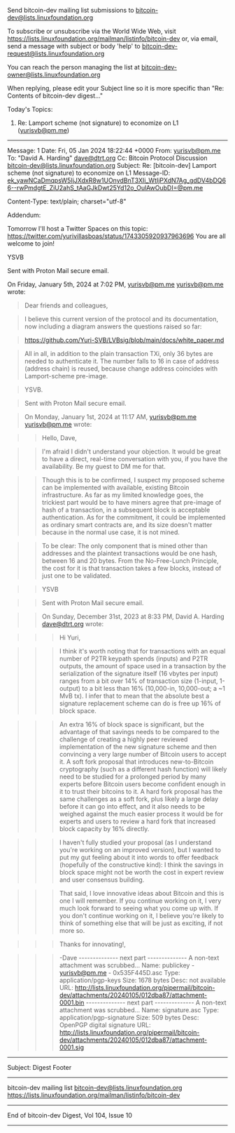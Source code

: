 Send bitcoin-dev mailing list submissions to
	bitcoin-dev@lists.linuxfoundation.org

To subscribe or unsubscribe via the World Wide Web, visit
	https://lists.linuxfoundation.org/mailman/listinfo/bitcoin-dev
or, via email, send a message with subject or body 'help' to
	bitcoin-dev-request@lists.linuxfoundation.org

You can reach the person managing the list at
	bitcoin-dev-owner@lists.linuxfoundation.org

When replying, please edit your Subject line so it is more specific
than "Re: Contents of bitcoin-dev digest..."


Today's Topics:

   1. Re: Lamport scheme (not signature) to economize on L1
      (yurisvb@pm.me)


----------------------------------------------------------------------

Message: 1
Date: Fri, 05 Jan 2024 18:22:44 +0000
From: yurisvb@pm.me
To: "David A. Harding" <dave@dtrt.org>
Cc: Bitcoin Protocol Discussion
	<bitcoin-dev@lists.linuxfoundation.org>
Subject: Re: [bitcoin-dev] Lamport scheme (not signature) to economize
	on L1
Message-ID:
	<ek_yawNCaDmqpsW5IjJXdxR8w1UOnydBnT3XIi_WtIjPXdN7Ag_gdDV4bDQ66--rwPmdgtE_ZiU2ahS_tAaGJkDwt25Yd12o_OulAwOubDI=@pm.me>
	
Content-Type: text/plain; charset="utf-8"

Addendum:

Tomorrow I'll host a Twitter Spaces on this topic:
https://twitter.com/yurivillasboas/status/1743305920937963696
You are all welcome to join!

YSVB

Sent with Proton Mail secure email.

On Friday, January 5th, 2024 at 7:02 PM, yurisvb@pm.me <yurisvb@pm.me> wrote:


> Dear friends and colleagues,
> 

> I believe this current version of the protocol and its documentation, now including a diagram answers the questions raised so far:
> 

> https://github.com/Yuri-SVB/LVBsig/blob/main/docs/white_paper.md
> 

> All in all, in addition to the plain transaction TXi, only 36 bytes are needed to authenticate it. The number falls to 16 in case of address (address chain) is reused, because change address coincides with Lamport-scheme pre-image.
> 

> YSVB.
> 

> Sent with Proton Mail secure email.
> 

> 

> On Monday, January 1st, 2024 at 11:17 AM, yurisvb@pm.me yurisvb@pm.me wrote:
> 

> 

> 

> > Hello, Dave,
> > 

> > I'm afraid I didn't understand your objection. It would be great to have a direct, real-time conversation with you, if you have the availability. Be my guest to DM me for that.
> > 

> > Though this is to be confirmed, I suspect my proposed scheme can be implemented with available, existing Bitcoin infrastructure. As far as my limited knowledge goes, the trickiest part would be to have miners agree that pre-image of hash of a transaction, in a subsequent block is acceptable authentication. As for the commitment, it could be implemented as ordinary smart contracts are, and its size doesn't matter because in the normal use case, it is not mined.
> > 

> > To be clear: The only component that is mined other than addresses and the plaintext transactions would be one hash, between 16 and 20 bytes. From the No-Free-Lunch Principle, the cost for it is that transaction takes a few blocks, instead of just one to be validated.
> > 

> > YSVB
> > 

> > Sent with Proton Mail secure email.
> > 

> > On Sunday, December 31st, 2023 at 8:33 PM, David A. Harding dave@dtrt.org wrote:
> > 

> > > Hi Yuri,
> > > 

> > > I think it's worth noting that for transactions with an equal number of
> > > P2TR keypath spends (inputs) and P2TR outputs, the amount of space used
> > > in a transaction by the serialization of the signature itself (16 vbytes
> > > per input) ranges from a bit over 14% of transaction size (1-input,
> > > 1-output) to a bit less than 16% (10,000-in, 10,000-out; a ~1 MvB tx).
> > > I infer that to mean that the absolute best a signature replacement
> > > scheme can do is free up 16% of block space.
> > > 

> > > An extra 16% of block space is significant, but the advantage of that
> > > savings needs to be compared to the challenge of creating a highly peer
> > > reviewed implementation of the new signature scheme and then convincing
> > > a very large number of Bitcoin users to accept it. A soft fork proposal
> > > that introduces new-to-Bitcoin cryptography (such as a different hash
> > > function) will likely need to be studied for a prolonged period by many
> > > experts before Bitcoin users become confident enough in it to trust
> > > their bitcoins to it. A hard fork proposal has the same challenges as a
> > > soft fork, plus likely a large delay before it can go into effect, and
> > > it also needs to be weighed against the much easier process it would be
> > > for experts and users to review a hard fork that increased block
> > > capacity by 16% directly.
> > > 

> > > I haven't fully studied your proposal (as I understand you're working on
> > > an improved version), but I wanted to put my gut feeling about it into
> > > words to offer feedback (hopefully of the constructive kind): I think
> > > the savings in block space might not be worth the cost in expert review
> > > and user consensus building.
> > > 

> > > That said, I love innovative ideas about Bitcoin and this is one I will
> > > remember. If you continue working on it, I very much look forward to
> > > seeing what you come up with. If you don't continue working on it, I
> > > believe you're likely to think of something else that will be just as
> > > exciting, if not more so.
> > > 

> > > Thanks for innovating!,
> > > 

> > > -Dave
-------------- next part --------------
A non-text attachment was scrubbed...
Name: publickey - yurisvb@pm.me - 0x535F445D.asc
Type: application/pgp-keys
Size: 1678 bytes
Desc: not available
URL: <http://lists.linuxfoundation.org/pipermail/bitcoin-dev/attachments/20240105/012dba87/attachment-0001.bin>
-------------- next part --------------
A non-text attachment was scrubbed...
Name: signature.asc
Type: application/pgp-signature
Size: 509 bytes
Desc: OpenPGP digital signature
URL: <http://lists.linuxfoundation.org/pipermail/bitcoin-dev/attachments/20240105/012dba87/attachment-0001.sig>

------------------------------

Subject: Digest Footer

_______________________________________________
bitcoin-dev mailing list
bitcoin-dev@lists.linuxfoundation.org
https://lists.linuxfoundation.org/mailman/listinfo/bitcoin-dev


------------------------------

End of bitcoin-dev Digest, Vol 104, Issue 10
********************************************
